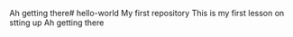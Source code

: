 Ah getting there# hello-world
My first repository
This is my first lesson on stting up
Ah getting there
